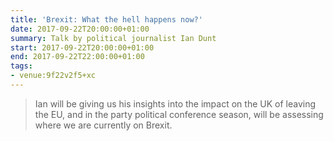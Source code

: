 ```yaml
---
title: 'Brexit: What the hell happens now?'
date: 2017-09-22T20:00:00+01:00
summary: Talk by political journalist Ian Dunt
start: 2017-09-22T20:00:00+01:00
end: 2017-09-22T22:00:00+01:00
tags:
- venue:9f22v2f5+xc
---
```

> Ian will be giving us his insights into the impact on the UK of leaving the EU, and in the party political conference season, will be assessing where we are currently on Brexit.
